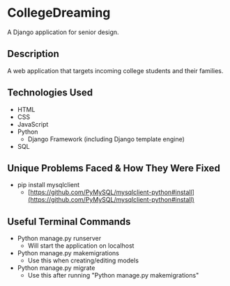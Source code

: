 # CollegeDreaming

A Django application for senior design.

## Description

A web application that targets incoming college students and their families.

## Technologies Used

- HTML
- CSS
- JavaScript
- Python
  - Django Framework (including Django template engine)
- SQL

## Unique Problems Faced & How They Were Fixed

- pip install mysqlclient
  - [https://github.com/PyMySQL/mysqlclient-python#install](https://github.com/PyMySQL/mysqlclient-python#install)

## Useful Terminal Commands
- Python manage.py runserver
  - Will start the application on localhost
- Python manage.py makemigrations
  - Use this when creating/editing models
- Python manage.py migrate
  - Use this after running "Python manage.py makemigrations"
